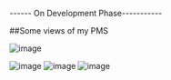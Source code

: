 ------ On Development Phase-----------



##Some views of my PMS

![image](https://user-images.githubusercontent.com/64604879/198009933-c4658ec6-fd1e-4fb4-b291-c769b2e04f3c.png)

![image](https://user-images.githubusercontent.com/64604879/198009373-da1140ce-5e0e-48b8-ab0f-4eea114b8913.png)
![image](https://user-images.githubusercontent.com/64604879/198009396-d18c4fe8-c165-4d52-adbc-f87a8552966c.png)
![image](https://user-images.githubusercontent.com/64604879/198009466-8cdb7427-b629-4fc7-880e-ab595c9fb85f.png)

